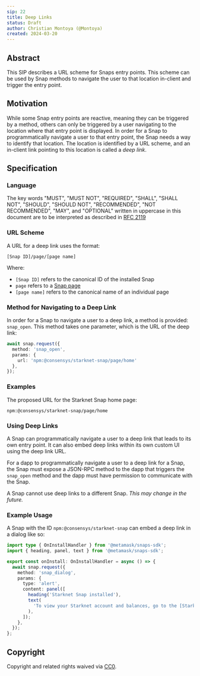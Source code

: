 ```yaml
---
sip: 22
title: Deep Links
status: Draft
author: Christian Montoya (@Montoya)
created: 2024-03-20
---
```


## Abstract

This SIP describes a URL scheme for Snaps entry points. This scheme can be used by Snap methods to navigate the user to that location in-client and trigger the entry point. 

## Motivation

While some Snap entry points are reactive, meaning they can be triggered by a method, others can only be triggered by a user navigating to the location where that entry point is displayed. In order for a Snap to programmatically navigate a user to that entry point, the Snap needs a way to identify that location. The location is identified by a URL scheme, and an in-client link pointing to this location is called a _deep link_.

## Specification

### Language

The key words "MUST", "MUST NOT", "REQUIRED", "SHALL", "SHALL NOT",
"SHOULD", "SHOULD NOT", "RECOMMENDED", "NOT RECOMMENDED", "MAY", and
"OPTIONAL" written in uppercase in this document are to be interpreted as described in [RFC 2119](https://www.ietf.org/rfc/rfc2119.txt)

### URL Scheme 

A URL for a deep link uses the format: 

`[Snap ID]/page/[page name]`

Where: 

- `[Snap ID]` refers to the canonical ID of the installed Snap
- `page` refers to a [Snap page](/SIPS/sip-15.md)
- `[page name]` refers to the canonical name of an individual page 

### Method for Navigating to a Deep Link

In order for a Snap to navigate a user to a deep link, a method is provided: 
`snap_open`. 
This method takes one parameter, which is the URL of the deep link: 

```typescript
await snap.request({
  method: 'snap_open',
  params: {
    url: 'npm:@consensys/starknet-snap/page/home'
  },
});
```

### Examples

The proposed URL for the Starknet Snap home page: 

`npm:@consensys/starknet-snap/page/home`

### Using Deep Links

A Snap can programmatically navigate a user to a deep link that leads to its own entry point. 
It can also embed deep links within its own custom UI using the deep link URL. 

For a dapp to programmatically navigate a user to a deep link for a Snap, the Snap must expose a JSON-RPC method to the dapp that triggers the `snap_open` method and the dapp must have permission to communicate with the Snap. 

A Snap cannot use deep links to a different Snap. _This may change in the future._

### Example Usage 

A Snap with the ID 
`npm:@consensys/starknet-snap` 
can embed a deep link in a dialog like so: 

```typescript
import type { OnInstallHandler } from '@metamask/snaps-sdk';
import { heading, panel, text } from '@metamask/snaps-sdk';

export const onInstall: OnInstallHandler = async () => {
  await snap.request({
    method: 'snap_dialog',
    params: {
      type: 'alert',
      content: panel([
        heading('Starknet Snap installed'),
        text(
          'To view your Starknet account and balances, go to the [Starknet Snap home page](npm:@consensys/starknet-snap/page/home).',
        ),
      ]);
    },
  });
};
```

## Copyright

Copyright and related rights waived via [CC0](../LICENSE).